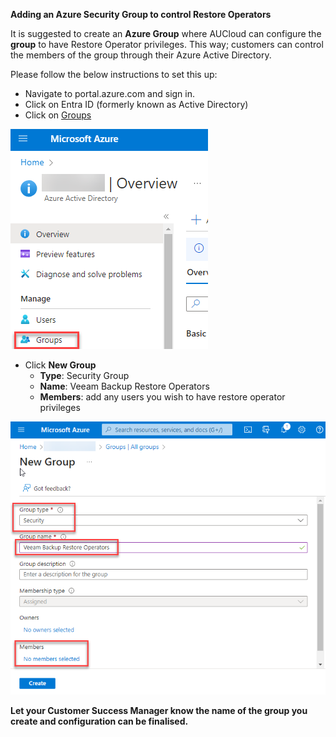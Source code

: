 **Adding an Azure Security Group to control Restore Operators**

It is suggested to create an **Azure Group** where AUCloud can configure the **group** to have Restore Operator privileges. This way; customers can control the members of the group through their Azure Active Directory.


Please follow the below instructions to set this up:

- Navigate to     portal.azure.com and sign in.
- Click on Entra ID (formerly known as Active Directory)
- Click on [Groups](https://portal.azure.com/#view/Microsoft_AAD_IAM/ActiveDirectoryMenuBlade/~/Groups)
       
![img](./assets/restore-operators-1.png)

- Click **New Group**
  - **Type**: Security Group
  - **Name**: Veeam Backup Restore      Operators
  - **Members**: add any users you      wish to have restore operator privileges

![img](./assets/restore-operators-2.png)

**Let your Customer Success Manager know the name of the group you create and configuration can be finalised.**
